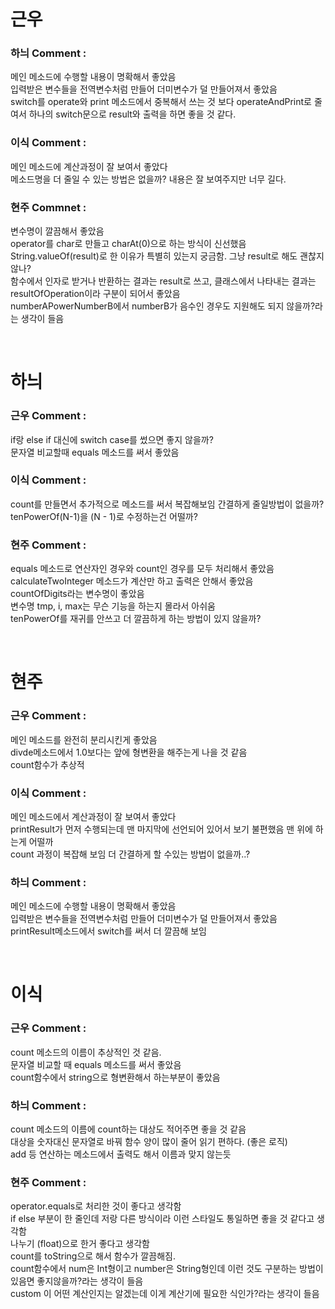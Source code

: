 # 근우
### 하늬 Comment : 
메인 메소드에 수행할 내용이 명확해서 좋았음   
입력받은 변수들을 전역변수처럼 만들어 더미변수가 덜 만들어져서 좋았음  
switch를 operate와 print 메소드에서 중복해서 쓰는 것 보다 operateAndPrint로 줄여서 하나의 switch문으로 result와 출력을 하면 좋을 것 같다.  

### 이식 Comment :
메인 메소드에 계산과정이 잘 보여서 좋았다  
메소드명을 더 줄일 수 있는 방법은 없을까? 내용은 잘 보여주지만 너무 길다.  

### 현주 Commnet :
변수명이 깔끔해서 좋았음  
operator를 char로 만들고 charAt(0)으로 하는 방식이 신선했음  
 String.valueOf(result)로 한 이유가 특별히 있는지 궁금함. 그냥 result로 해도 괜찮지 않나?  
함수에서 인자로 받거나 반환하는 결과는 result로 쓰고, 클래스에서 나타내는 결과는 resultOfOperation이라 구분이 되어서 좋았음  
numberAPowerNumberB에서 numberB가 음수인 경우도 지원해도 되지 않을까?라는 생각이 들음  


 
# 하늬
### 근우 Comment : 
if랑 else if 대신에 switch case를 썼으면 좋지 않을까?  
 문자열 비교할때 equals 메소드를 써서 좋았음  

### 이식 Comment : 
count를 만들면서 추가적으로 메소드를 써서 복잡해보임 간결하게 줄일방법이 없을까?  
tenPowerOf(N-1)을 (N - 1)로 수정하는건 어떨까?  

### 현주 Comment : 
equals 메소드로 연산자인 경우와 count인 경우를 모두 처리해서 좋았음  
calculateTwoInteger 메소드가 계산만 하고 출력은 안해서 좋았음  
countOfDigits라는 변수명이 좋았음  
변수명 tmp, i, max는 무슨 기능을 하는지 몰라서 아쉬움  
tenPowerOf를 재귀를 안쓰고 더 깔끔하게 하는 방법이 있지 않을까?   

 
# 현주
### 근우 Comment : 
메인 메소드를 완전히 분리시킨게 좋았음  
divde메소드에서 1.0보다는 앞에 형변환을 해주는게 나을 것 같음  
count함수가 추상적  

### 이식 Comment : 
메인 메소드에서 계산과정이 잘 보여서 좋았다  
printResult가 먼저 수행되는데 맨 마지막에 선언되어 있어서 보기 불편했음 맨 위에 하는게 어떨까  
count 과정이 복잡해 보임 더 간결하게 할 수있는 방법이 없을까..?  


### 하늬 Comment :
메인 메소드에 수행할 내용이 명확해서 좋았음  
입력받은 변수들을 전역변수처럼 만들어 더미변수가 덜 만들어져서 좋았음  
printResult메소드에서 switch를 써서 더 깔끔해 보임  


 
# 이식
### 근우 Comment : 
count 메소드의 이름이 추상적인 것 같음.   
문자열 비교할 때 equals 메소드를 써서 좋았음  
count함수에서 string으로 형변환해서 하는부분이 좋았음  

### 하늬 Comment :
count 메소드의 이름에 count하는 대상도 적어주면 좋을 것 같음  
대상을 숫자대신 문자열로 바꿔 함수 양이 많이 줄어 읽기 편하다. (좋은 로직)  
add 등 연산하는 메소드에서 출력도 해서 이름과 맞지 않는듯  

### 현주 Comment : 
operator.equals로 처리한 것이 좋다고 생각함  
if else 부분이 한 줄인데 저랑 다른 방식이라 이런 스타일도 통일하면 좋을 것 같다고 생각함  
나누기 (float)으로 한거 좋다고 생각함  
count를 toString으로 해서 함수가 깔끔해짐.  
count함수에서 num은 Int형이고 number은 String형인데 이런 것도 구분하는 방법이 있음면 좋지않을까?라는 생각이 들음  
custom 이 어떤 계산인지는 알겠는데 이게 계산기에 필요한 식인가?라는 생각이 들음  

